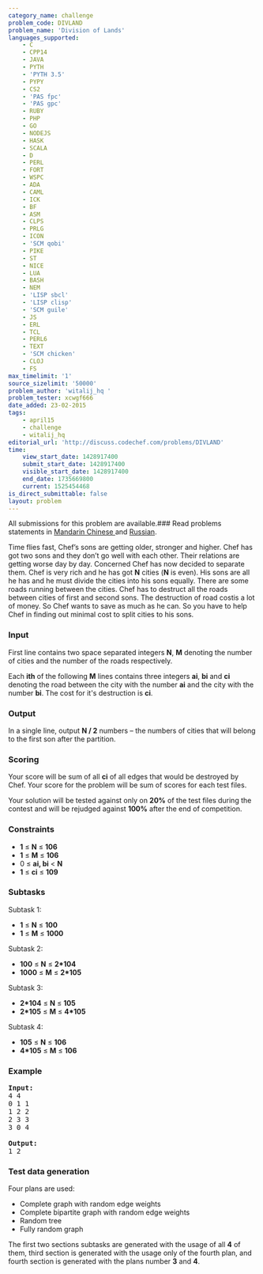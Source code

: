 ```yaml
---
category_name: challenge
problem_code: DIVLAND
problem_name: 'Division of Lands'
languages_supported:
    - C
    - CPP14
    - JAVA
    - PYTH
    - 'PYTH 3.5'
    - PYPY
    - CS2
    - 'PAS fpc'
    - 'PAS gpc'
    - RUBY
    - PHP
    - GO
    - NODEJS
    - HASK
    - SCALA
    - D
    - PERL
    - FORT
    - WSPC
    - ADA
    - CAML
    - ICK
    - BF
    - ASM
    - CLPS
    - PRLG
    - ICON
    - 'SCM qobi'
    - PIKE
    - ST
    - NICE
    - LUA
    - BASH
    - NEM
    - 'LISP sbcl'
    - 'LISP clisp'
    - 'SCM guile'
    - JS
    - ERL
    - TCL
    - PERL6
    - TEXT
    - 'SCM chicken'
    - CLOJ
    - FS
max_timelimit: '1'
source_sizelimit: '50000'
problem_author: 'witalij_hq '
problem_tester: xcwgf666
date_added: 23-02-2015
tags:
    - april15
    - challenge
    - witalij_hq
editorial_url: 'http://discuss.codechef.com/problems/DIVLAND'
time:
    view_start_date: 1428917400
    submit_start_date: 1428917400
    visible_start_date: 1428917400
    end_date: 1735669800
    current: 1525454468
is_direct_submittable: false
layout: problem
---
```

All submissions for this problem are available.###  Read problems statements in [Mandarin Chinese ](http://www.codechef.com/download/translated/APRIL15/mandarin/DIVLAND.pdf) and [Russian](http://www.codechef.com/download/translated/APRIL15/russian/DIVLAND.pdf).

Time flies fast, Chef’s sons are getting older, stronger and higher. Chef has got two sons and they don’t go well with each other. Their relations are getting worse day by day. Concerned Chef has now decided to separate them. Chef is very rich and he has got **N** cities (**N** is even). His sons are all he has and he must divide the cities into his sons equally. There are some roads running between the cities. Chef has to destruct all the roads between cities of first and second sons. The destruction of road costis a lot of money. So Chef wants to save as much as he can. So you have to help Chef in finding out minimal cost to split cities to his sons.

### Input

First line contains two space separated integers **N**, **M** denoting the number of cities and the number of the roads respectively.

Each **ith** of the following **M** lines contains three integers **ai**, **bi** and **ci** denoting the road between the city with the number **ai** and the city with the number **bi**. The cost for it's destruction is **ci**.

### Output

In a single line, output **N / 2** numbers – the numbers of cities that will belong to the first son after the partition.

### Scoring

Your score will be sum of all **ci** of all edges that would be destroyed by Chef. Your score for the problem will be sum of scores for each test files.

Your solution will be tested against only on **20%** of the test files during the contest and will be rejudged against **100%** after the end of competition.

### Constraints

- **1** ≤ **N** ≤ **106**
- **1** ≤ **M** ≤ **106**
- 0 ≤ **ai, bi** < **N**
- **1** ≤ **ci** ≤ **109**

### Subtasks

Subtask 1:

- **1** ≤ **N** ≤ **100**
- **1** ≤ **M** ≤ **1000**

Subtask 2:

- **100** ≤ **N** ≤ **2\*104**
- **1000** ≤ **M** ≤ **2\*105**

Subtask 3:

- **2\*104** ≤ **N** ≤ **105**
- **2\*105** ≤ **M** ≤ **4\*105**

Subtask 4:

- **105** ≤ **N** ≤ **106**
- **4\*105** ≤ **M** ≤ **106**

### Example

<pre><b>Input:</b>
4 4
0 1 1 
1 2 2
2 3 3
3 0 4

<b>Output:</b>
1 2
</pre>
### Test data generation

Four plans are used:

- Complete graph with random edge weights
- Complete bipartite graph with random edge weights
- Random tree
- Fully random graph

The first two sections subtasks are generated with the usage of all **4** of them, third section is generated with the usage only of the fourth plan, and fourth section is generated with the plans number **3** and **4**.

